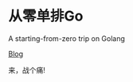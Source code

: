 # 从零单排Go

A starting-from-zero trip on Golang

[Blog](https://utmhikari.github.io/categories/%E4%BB%8E%E9%9B%B6%E5%8D%95%E6%8E%92Go/)

来，战个痛!
